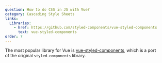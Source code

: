 ```yaml
---
question: How to do CSS in JS with Vue?
category: Cascading Style Sheets
links:
  Libraries:
    - href: https://github.com/styled-components/vue-styled-components
      text: vue-styled-components
order: 7
---
```


The most popular library for Vue is [vue-styled-components](https://github.com/styled-components/vue-styled-components), which is a port of the original `styled-components` library.
